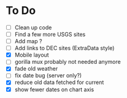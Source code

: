 # To Do

- [ ] Clean up code
- [ ] Find a few more USGS sites
- [ ] Add map ?
- [ ] Add links to DEC sites (ExtraData style)
- [x] Mobile layout
- [ ] gorilla mux probably not needed anymore
- [x] fade old weather
- [ ] fix date bug (server only?)
- [x] reduce old data fetched for current
- [x] show fewer dates on chart axis
